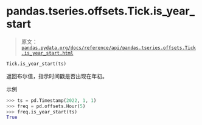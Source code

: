 # pandas.tseries.offsets.Tick.is_year_start

> 原文：[`pandas.pydata.org/docs/reference/api/pandas.tseries.offsets.Tick.is_year_start.html`](https://pandas.pydata.org/docs/reference/api/pandas.tseries.offsets.Tick.is_year_start.html)

```py
Tick.is_year_start(ts)
```

返回布尔值，指示时间戳是否出现在年初。

示例

```py
>>> ts = pd.Timestamp(2022, 1, 1)
>>> freq = pd.offsets.Hour(5)
>>> freq.is_year_start(ts)
True 
```
